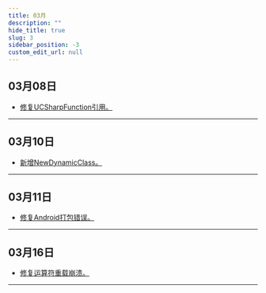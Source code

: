 ```yaml
---
title: 03月
description: ""
hide_title: true
slug: 3
sidebar_position: -3
custom_edit_url: null
---
```


## 03月08日

- [修复UCSharpFunction引用。](https://github.com/crazytuzi/UnrealCSharp/commit/9b36a158b2d346ce9044f084634499e3fb497cb3)

---

## 03月10日

- [新增NewDynamicClass。](https://github.com/crazytuzi/UnrealCSharp/commit/411e68ad3d270e2a59787c0b6d22044a5146ac7e)

---

## 03月11日

- [修复Android打包错误。](https://github.com/crazytuzi/UnrealCSharp/commit/d6ea75c9e192faa86f6857629a574d2db4372fbc)

---

## 03月16日

- [修复运算符重载崩溃。](https://github.com/crazytuzi/UnrealCSharp/commit/b900a4cf0c9c9433b7fff8dc976272eefb615897)

---
